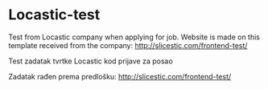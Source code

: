 # Locastic-test
Test from Locastic company when applying for job.
Website is made on this template received from the company: http://slicestic.com/frontend-test/

Test zadatak tvrtke Locastic kod prijave za posao

Zadatak rađen prema predlošku: http://slicestic.com/frontend-test/
